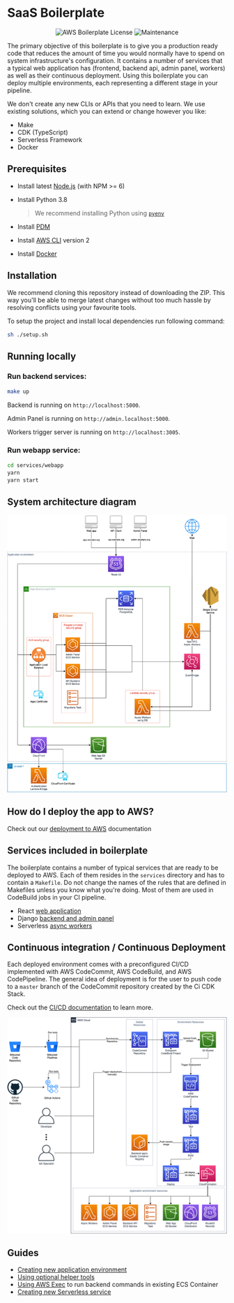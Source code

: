 # SaaS Boilerplate

<p align="center"><img src="https://img.shields.io/badge/License-MIT-blue.svg" alt="AWS Boilerplate License" /> <img src="https://img.shields.io/badge/Maintained%3F-yes-green.svg" alt="Maintenance" /> </p>

The primary objective of this boilerplate is to give you a production ready code that reduces the amount of time you
would normally have to spend on system infrastructure's configuration. It contains a number of services that a typical
web application has (frontend, backend api, admin panel, workers) as well as their continuous deployment. Using this
boilerplate you can deploy multiple environments, each representing a different stage in your pipeline.

We don't create any new CLIs or APIs that you need to learn. We use existing solutions,
which you can extend or change however you like:

- Make
- CDK (TypeScript)
- Serverless Framework
- Docker

## Prerequisites

- Install latest [Node.js](https://nodejs.org/en/download/package-manager/#macos) (with NPM >= 6)
- Install Python 3.8

  > We recommend installing Python using [`pyenv`](https://github.com/pyenv/pyenv)

- Install [PDM](https://github.com/pdm-project/pdm/#installation)
- Install [AWS CLI](https://docs.aws.amazon.com/cli/latest/userguide/cli-chap-install.html) version 2
- Install [Docker](https://docs.docker.com/get-docker)

## Installation

We recommend cloning this repository instead of downloading the ZIP. This way you'll be able to
merge latest changes without too much hassle by resolving conflicts using your favourite tools.

To setup the project and install local dependencies run following command:

```sh
sh ./setup.sh
```

## Running locally

### Run backend services:

```sh
make up
```

Backend is running on `http://localhost:5000`.

Admin Panel is running on `http://admin.localhost:5000`.

Workers trigger server is running on `http://localhost:3005`.

### Run webapp service:

```sh
cd services/webapp
yarn
yarn start
```

## System architecture diagram

<p align="center"> <img src="/docs/images/system-diagram-v1.png" alt="System Diagram" /> </p>

## How do I deploy the app to AWS?

Check out our [deployment to AWS](/docs/guides/aws-deployment.md) documentation

## Services included in boilerplate

The boilerplate contains a number of typical services that are ready to be deployed to AWS.
Each of them resides in the `services` directory and has to contain a `Makefile`. Do not change the names of the rules
that are defined in Makefiles unless you know what you're doing. Most of them are used in CodeBuild jobs in your CI
pipeline.

- React [web application](/services/webapp)
- Django [backend and admin panel](/services/backend)
- Serverless [async workers](/services/workers)

## Continuous integration / Continuous Deployment

Each deployed environment comes with a preconfigured CI/CD implemented with AWS CodeCommit, AWS CodeBuild,
and AWS CodePipeline. The general idea of deployment is for the user to push code to a `master` branch of the CodeCommit
repository created by the Ci CDK Stack.

Check out the [CI/CD documentation](/docs/cicd) to learn more.

<p align="center"> <img src="/docs/images/cicd-diagram-v3.png" alt="CI/CD Diagram" /> </p>

## Guides

- [Creating new application environment](/docs/app-environment)
- [Using optional helper tools](/services/docs/docs/global-tools.md)
- [Using AWS Exec](/services/docs/docs/guides/aws-exec.md) to run backend commands in existing ECS Container
- [Creating new Serverless service](/docs/misc/create-new-serverless-service.md)
